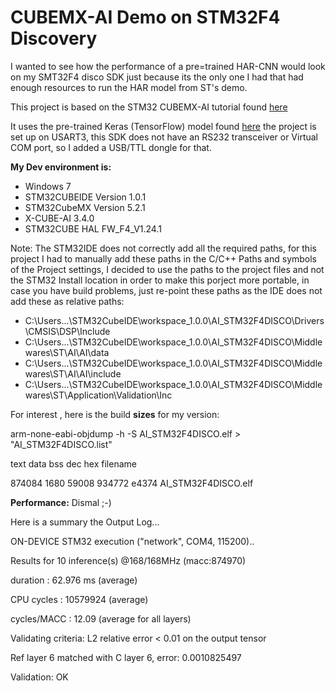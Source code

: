 # CUBEMX-AI Demo on STM32F4 Discovery

I wanted to see how the performance of a pre=trained HAR-CNN would look on my SMT32F4 disco SDK just because its the only one I had that had enough resources to run the HAR model from ST's demo.

This project is based on the STM32 CUBEMX-AI tutorial found  [here](https://www.youtube.com/watch?v=grgNXdkmzzQ&list=PLnMKNibPkDnG9IC5Nl9vJg1CKMAO1kODW&index=7&t=0s)

It uses the pre-trained Keras (TensorFlow) model found [here](https://github.com/Shahnawax/HAR-CNN-Keras/blob/master/model.h5)
the project is set up on USART3, this SDK does not have an RS232 transceiver or Virtual COM port, so I added a USB/TTL dongle for that.

**My Dev environment is:**
* Windows 7
* STM32CUBEIDE Version 1.0.1
* STM32CubeMX Version 5.2.1
* X-CUBE-AI 3.4.0
* STM32CUBE HAL FW_F4_V1.24.1

Note: The STM32IDE does not correctly add all the required paths, for this project I had to manually add these paths in the C/C++ Paths and symbols of the Project settings, I decided to use the paths to the project files and not the STM32 Install location in order to make this porject more portable, in case you have build problems, just re-point these paths as the IDE does not add these as relative paths:

* C:\Users\...\STM32CubeIDE\workspace_1.0.0\AI_STM32F4DISCO\Drivers\CMSIS\DSP\Include
* C:\Users\...\STM32CubeIDE\workspace_1.0.0\AI_STM32F4DISCO\Middlewares\ST\AI\AI\data
* C:\Users\...\STM32CubeIDE\workspace_1.0.0\AI_STM32F4DISCO\Middlewares\ST\AI\AI\include
* C:\Users\...\STM32CubeIDE\workspace_1.0.0\AI_STM32F4DISCO\Middlewares\ST\Application\Validation\Inc

For interest , here is the build **sizes** for my version:

arm-none-eabi-objdump -h -S  AI_STM32F4DISCO.elf  > "AI_STM32F4DISCO.list"

text	   data	    bss	    dec	    hex	filename

874084	   1680	  59008	 934772	  e4374	AI_STM32F4DISCO.elf
 
 **Performance:** Dismal ;-)
 
 Here is a summary the Output Log...
 
 

ON-DEVICE STM32 execution ("network", COM4, 115200)..


Results for 10 inference(s) @168/168MHz (macc:874970)

 duration    : 62.976 ms (average)
 
 CPU cycles  : 10579924 (average)
 
 cycles/MACC : 12.09 (average for all layers)
 

Validating criteria: L2 relative error < 0.01 on the output tensor

  Ref layer 6 matched with C layer 6, error: 0.0010825497

Validation: OK













